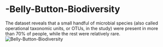 # -Belly-Button-Biodiversity
The dataset reveals that a small handful of microbial species (also called operational taxonomic units, or OTUs, in the study) were present in more than 70% of people, while the rest were relatively rare.
![Belly-Button-Biodiversity](https://user-images.githubusercontent.com/24644072/217719012-92c26a96-75c7-4e79-9254-665c14d061b8.PNG)
